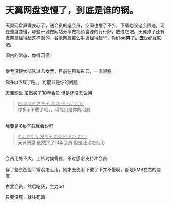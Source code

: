 # 天翼网盘变慢了，到底是谁的锅。


天翼网盘算很良心了，送会员的送会员，空间也撸了不少，下载也没这么限速，现在速度变慢，哪些开源做网站分享做视频当源的行行好，放过它吧。天翼炸了还有撒网盘经得起这样撸的。谷歌网盘那么牛逼经得起**，你们**od算了。去**世纪互联吧。

国内的常态，你得习惯！<br />
<br />
<img src="static/image/smiley/default/lol.gif" smilieid="12" border="0" alt="" /><img src="static/image/smiley/default/lol.gif" smilieid="12" border="0" alt="" /><img src="static/image/smiley/default/lol.gif" smilieid="12" border="0" alt="" />

幸亏没跟大部队过去女票，目前在用和彩云，一直很稳

你多ip下载了吧。。可能只是你的问题

天翼网盘 虽然买了10年会员 但是还没怎么用

<div class="quote"><blockquote><font size="2"><a href="https://www.hostloc.com/forum.php?mod=redirect&amp;goto=findpost&amp;pid=9361289&amp;ptid=759163" target="_blank"><font color="#999999">lv950314 发表于 2020-10-27 21:16</font></a></font><br />
你多ip下载了吧。。可能只是你的问题</blockquote></div><br />
我要是多ip下载我会说吗

<div class="quote"><blockquote><font size="2"><a href="https://www.hostloc.com/forum.php?mod=redirect&amp;goto=findpost&amp;pid=9361295&amp;ptid=759163" target="_blank"><font color="#999999">有JJ的男人 发表于 2020-10-27 21:17</font></a></font><br />
天翼网盘 虽然买了10年会员 但是还没怎么用</blockquote></div><br />
会员用处不大，上传时候需要，不过感谢支持冲会员

存了些东西但平常没怎么用，刚才去使用下载了下并不慢啊，都是5MB左右的速度

白票会员，然后吃灰，主力od

只要没死，就往死薅

